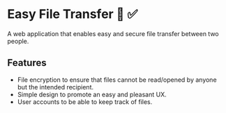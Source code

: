 # Easy File Transfer 📁 ✅
A web application that enables easy and secure file transfer between two people.

## Features
- File encryption to ensure that files cannot be read/opened by anyone but the intended recipient.
- Simple design to promote an easy and pleasant UX.
- User accounts to be able to keep track of files.